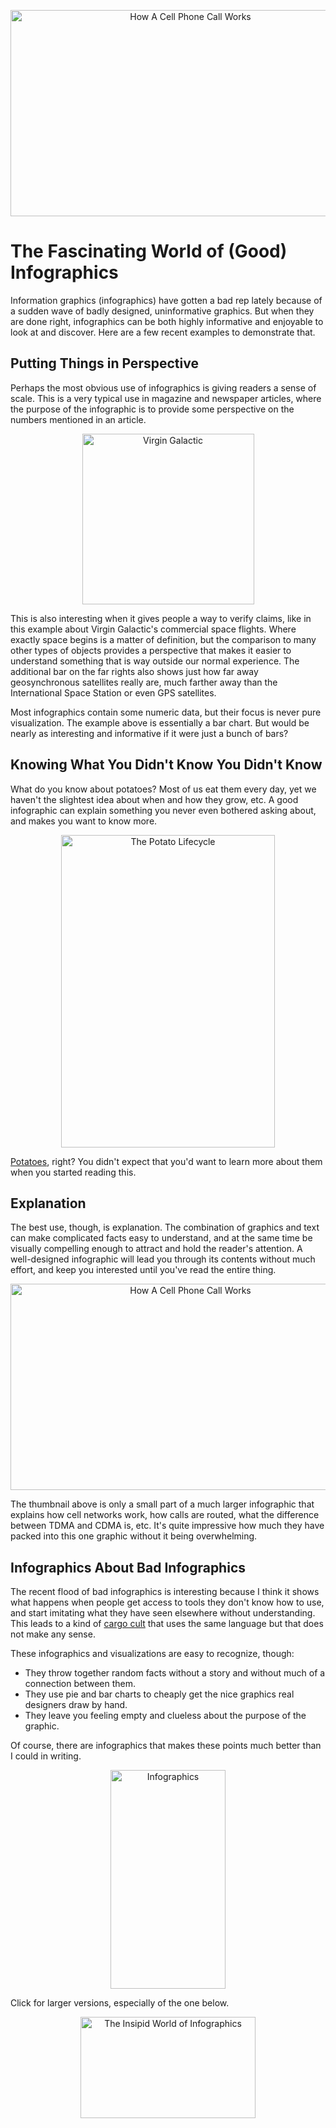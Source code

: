 <p align="center"><img src="https://media.eagereyes.org/media/2010/cellphone-call.jpg" alt="How A Cell Phone Call Works" width="560" height="330" /></p>

# The Fascinating World of (Good) Infographics

Information graphics (infographics) have gotten a bad rep lately because of a sudden wave of badly designed, uninformative graphics. But when they are done right, infographics can be both highly informative and enjoyable to look at and discover. Here are a few recent examples to demonstrate that.

## Putting Things in Perspective

Perhaps the most obvious use of infographics is giving readers a sense of scale. This is a very typical use in magazine and newspaper articles, where the purpose of the infographic is to provide some perspective on the numbers mentioned in an article.

<p align="center"><a href="http://dvice.com/archives/2010/05/infographic-how.php"><img src="https://media.eagereyes.org/media/2010/virgin-galactic.jpg" alt="Virgin Galactic" width="275" height="273" /></a></p>

This is also interesting when it gives people a way to verify claims, like in this example about Virgin Galactic's commercial space flights. Where exactly space begins is a matter of definition, but the comparison to many other types of objects provides a perspective that makes it easier to understand something that is way outside our normal experience. The additional bar on the far rights also shows just how far away geosynchronous satellites really are, much farther away than the International Space Station or even GPS satellites.

Most infographics contain some numeric data, but their focus is never pure visualization. The example above is essentially a bar chart. But would be nearly as interesting and informative if it were just a bunch of bars?

## Knowing What You Didn't Know You Didn't Know

What do you know about potatoes? Most of us eat them every day, yet we haven't the slightest idea about when and how they grow, etc. A good infographic can explain something you never even bothered asking about, and makes you want to know more.

<p align="center"><a href="http://www.flickr.com/photos/augustwinfield/4606410215/in/photostream"><img src="https://media.eagereyes.org/media/2010/potato-lifecycle.jpg" alt="The Potato Lifecycle" width="342" height="500" /></a></p>

<a href="http://en.wikipedia.org/wiki/Potato">Potatoes</a>, right? You didn't expect that you'd want to learn more about them when you started reading this.

## Explanation

The best use, though, is explanation. The combination of graphics and text can make complicated facts easy to understand, and at the same time be visually compelling enough to attract and hold the reader's attention. A well-designed infographic will lead you through its contents without much effort, and keep you interested until you've read the entire thing.

<p align="center"><a href="http://cellphones.org/blog/how-a-cell-phone-call-works/"><img src="https://media.eagereyes.org/media/2010/cellphone-call.jpg" alt="How A Cell Phone Call Works" width="560" height="330" /></a></p>

The thumbnail above is only a small part of a much larger infographic that explains how cell networks work, how calls are routed, what the difference between TDMA and CDMA is, etc. It's quite impressive how much they have packed into this one graphic without it being overwhelming.

## Infographics About Bad Infographics

The recent flood of bad infographics is interesting because I think it shows what happens when people get access to tools they don't know how to use, and start imitating what they have seen elsewhere without understanding. This leads to a kind of <a href="/criticism/the-visualization-cargo-cult">cargo cult</a> that uses the same language but that does not make any sense.

These infographics and visualizations are easy to recognize, though:
<ul>
	<li>They throw together random facts without a story and without much of a connection between them.</li>
	<li>They use pie and bar charts to cheaply get the nice graphics real designers draw by hand.</li>
	<li>They leave you feeling empty and clueless about the purpose of the graphic.</li>
</ul>
Of course, there are infographics that makes these points much better than I could in writing.

<p align="center"><a href="http://www.flickr.com/photos/philgyford/4505748943/"><img src="https://media.eagereyes.org/media/2010/infographics.jpg" alt="Infographics" width="184" height="350" /></a></p>

Click for larger versions, especially of the one below.

<p align="center"><a href="http://www.willlybrand.com/2010/04/insipid-world-infographics-infographic/"><img src="https://media.eagereyes.org/media/2010/insipid.jpg" alt="The Insipid World of Infographics" width="280" height="162" /></a></p>
